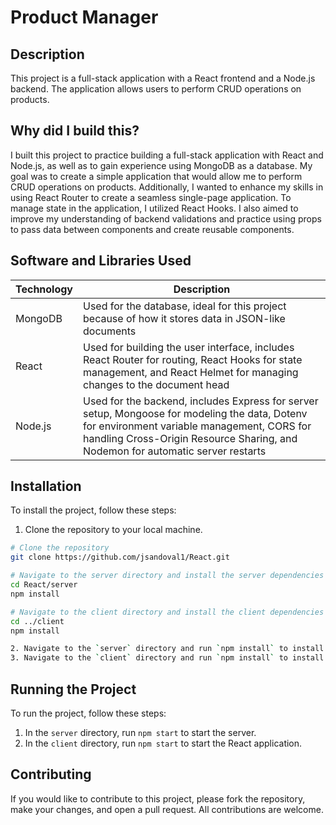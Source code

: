 # Product Manager

## Description
This project is a full-stack application with a React frontend and a Node.js backend. The application allows users to perform CRUD operations on products.
## Why did I build this?
I built this project to practice building a full-stack application with React and Node.js, as well as to gain experience using MongoDB as a database. My goal was to create a simple application that would allow me to perform CRUD operations on products. Additionally, I wanted to enhance my skills in using React Router to create a seamless single-page application. To manage state in the application, I utilized React Hooks. I also aimed to improve my understanding of backend validations and practice using props to pass data between components and create reusable components.

## Software and Libraries Used
| Technology | Description |
|------------|-------------|
| MongoDB | Used for the database, ideal for this project because of how it stores data in JSON-like documents |
| React | Used for building the user interface, includes React Router for routing, React Hooks for state management, and React Helmet for managing changes to the document head |
| Node.js | Used for the backend, includes Express for server setup, Mongoose for modeling the data, Dotenv for environment variable management, CORS for handling Cross-Origin Resource Sharing, and Nodemon for automatic server restarts |

## Installation

To install the project, follow these steps:

1. Clone the repository to your local machine.
<!-- sh block -->
```sh
# Clone the repository
git clone https://github.com/jsandoval1/React.git

# Navigate to the server directory and install the server dependencies
cd React/server
npm install

# Navigate to the client directory and install the client dependencies
cd ../client
npm install

2. Navigate to the `server` directory and run `npm install` to install the server dependencies.
3. Navigate to the `client` directory and run `npm install` to install the client dependencies.
```

## Running the Project

To run the project, follow these steps:

1. In the `server` directory, run `npm start` to start the server.
2. In the `client` directory, run `npm start` to start the React application.

## Contributing

If you would like to contribute to this project, please fork the repository, make your changes, and open a pull request. All contributions are welcome.